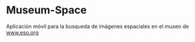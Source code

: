 # Museum-Space
Aplicación móvil para la busqueda de imágenes espaciales en el museo de www.eso.org

